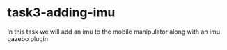 # task3-adding-imu
In this task we will add an imu to the mobile manipulator along with an imu gazebo plugin 
